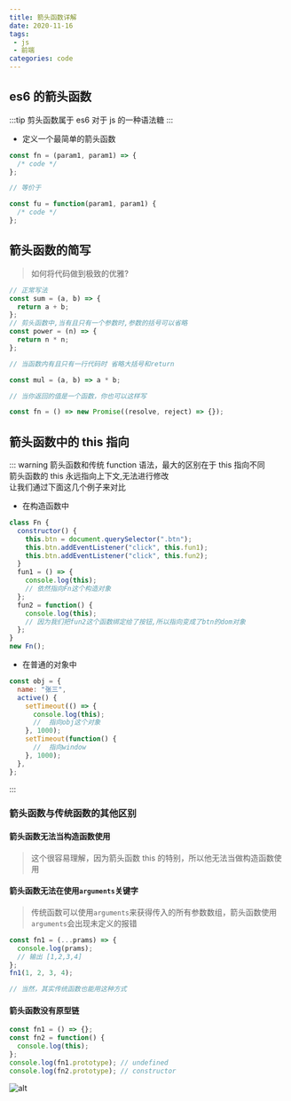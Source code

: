 ```yaml
---
title: 箭头函数详解
date: 2020-11-16
tags:
 - js
 - 前端
categories: code
---
```


## es6 的箭头函数

:::tip
剪头函数属于 es6 对于 js 的一种语法糖
:::

- 定义一个最简单的箭头函数

```javascript
const fn = (param1, param1) => {
  /* code */
};

// 等价于

const fu = function(param1, param1) {
  /* code */
};
```

## 箭头函数的简写

> 如何将代码做到极致的优雅?

```javascript
// 正常写法
const sum = (a, b) => {
  return a + b;
};
// 剪头函数中,当有且只有一个参数时,参数的括号可以省略
const power = (n) => {
  return n * n;
};

// 当函数内有且只有一行代码时 省略大括号和return

const mul = (a, b) => a * b;

// 当你返回的值是一个函数，你也可以这样写

const fn = () => new Promise((resolve, reject) => {});
```

## 箭头函数中的 this 指向

::: warning
箭头函数和传统 function 语法，最大的区别在于 this 指向不同
<br>
箭头函数的 this 永远指向上下文,无法进行修改
<br>
让我们通过下面这几个例子来对比

- 在构造函数中

```js
class Fn {
  constructor() {
    this.btn = document.querySelector(".btn");
    this.btn.addEventListener("click", this.fun1);
    this.btn.addEventListener("click", this.fun2);
  }
  fun1 = () => {
    console.log(this);
    // 依然指向Fn这个构造对象
  };
  fun2 = function() {
    console.log(this);
    // 因为我们把fun2这个函数绑定给了按钮,所以指向变成了btn的dom对象
  };
}
new Fn();
```

- 在普通的对象中

```js
const obj = {
  name: "张三",
  active() {
    setTimeout(() => {
      console.log(this);
      //  指向obj这个对象
    }, 1000);
    setTimeout(function() {
      //  指向window
    }, 1000);
  },
};
```

:::

### 箭头函数与传统函数的其他区别

#### 箭头函数无法当构造函数使用

> 这个很容易理解，因为箭头函数 this 的特别，所以他无法当做构造函数使用

#### 箭头函数无法在使用`arguments`关键字

> 传统函数可以使用`arguments`来获得传入的所有参数数组，箭头函数使用`arguments`会出现未定义的报错

```js
const fn1 = (...prams) => {
  console.log(prams);
  // 输出 [1,2,3,4]
};
fn1(1, 2, 3, 4);

// 当然，其实传统函数也能用这种方式
```

#### 箭头函数没有原型链

```js
const fn1 = () => {};
const fn2 = function() {
  console.log(this);
};
console.log(fn1.prototype); // undefined
console.log(fn2.prototype); // constructor

```
![alt]()